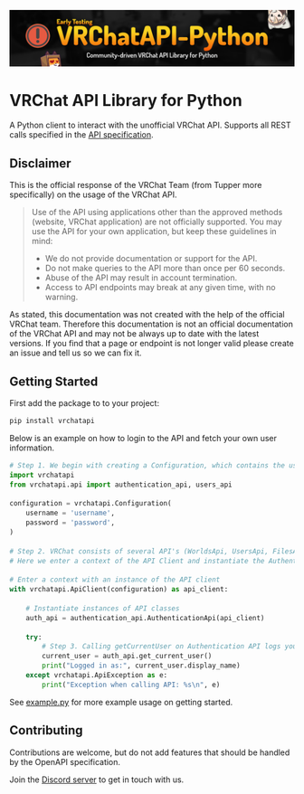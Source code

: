 ![](https://github.com/vrchatapi/vrchatapi.github.io/blob/main/static/assets/img/lang/lang_python_banner_1500x300.png?raw=true)

# VRChat API Library for Python

A Python client to interact with the unofficial VRChat API. Supports all REST calls specified in the [API specification](https://github.com/vrchatapi/specification).

## Disclaimer

This is the official response of the VRChat Team (from Tupper more specifically) on the usage of the VRChat API.

> Use of the API using applications other than the approved methods (website, VRChat application) are not officially supported. You may use the API for your own application, but keep these guidelines in mind:
> * We do not provide documentation or support for the API.
> * Do not make queries to the API more than once per 60 seconds.
> * Abuse of the API may result in account termination.
> * Access to API endpoints may break at any given time, with no warning.

As stated, this documentation was not created with the help of the official VRChat team. Therefore this documentation is not an official documentation of the VRChat API and may not be always up to date with the latest versions. If you find that a page or endpoint is not longer valid please create an issue and tell us so we can fix it.

## Getting Started

First add the package to to your project:
```bash
pip install vrchatapi
```

Below is an example on how to login to the API and fetch your own user information.

```python
# Step 1. We begin with creating a Configuration, which contains the username and password for authentication.
import vrchatapi
from vrchatapi.api import authentication_api, users_api

configuration = vrchatapi.Configuration(
    username = 'username',
    password = 'password',
)

# Step 2. VRChat consists of several API's (WorldsApi, UsersApi, FilesApi, NotificationsApi, FriendsApi, etc...)
# Here we enter a context of the API Client and instantiate the Authentication API which is required for logging in.

# Enter a context with an instance of the API client
with vrchatapi.ApiClient(configuration) as api_client:

    # Instantiate instances of API classes
    auth_api = authentication_api.AuthenticationApi(api_client)

    try:
        # Step 3. Calling getCurrentUser on Authentication API logs you in if the user isn't already logged in.
        current_user = auth_api.get_current_user()
        print("Logged in as:", current_user.display_name)
    except vrchatapi.ApiException as e:
        print("Exception when calling API: %s\n", e)
```

See [example.py](https://github.com/vrchatapi/vrchatapi-python/blob/main/example.py) for more example usage on getting started.

## Contributing

Contributions are welcome, but do not add features that should be handled by the OpenAPI specification.

Join the [Discord server](https://discord.gg/Ge2APMhPfD) to get in touch with us.
